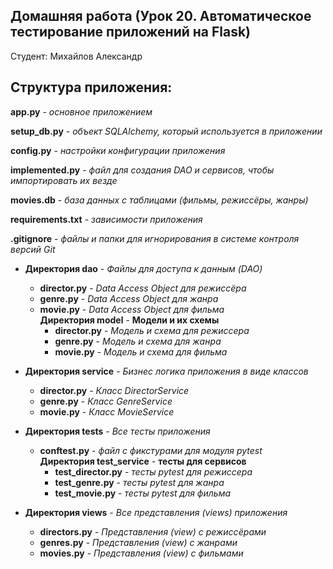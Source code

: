 ## Домашняя работа (Урок 20. Автоматичеcкое тестирование приложений на Flask)

Студент: Михайлов Александр

## Структура приложения:

**app.py** - *основное приложением*

**setup_db.py** - *объект SQLAlchemy, который используется в приложении*

**config.py** - *настройки конфигурации приложения*

**implemented.py** - *файл для создания DAO и сервисов, чтобы импортировать их везде*

**movies.db** - *база данных с таблицами (фильмы, режиссёры, жанры)*

**requirements.txt** - *зависимости приложения*

**.gitignore** - *файлы и папки для игнорирования в системе контроля версий Git*

- **Директория dao** - *Файлы для доступа к данным (DAO)*
    - **director.py** - *Data Access Object для режиссёра* <br>
    - **genre.py** - *Data Access Object для жанра* <br>
    - **movie.py** - *Data Access Object для фильма* <br>
      **Директория model** - **Модели и их схемы**
        - **director.py** - *Модель и схема для режиссера* <br>
        - **genre.py** - *Модель и схема для жанра* <br>
        - **movie.py** - *Модель и схема для фильма* <br>

- **Директория service** - *Бизнес логика приложения в виде классов*
    - **director.py** - *Класс DirectorService* <br>
    - **genre.py** - *Класс GenreService* <br>
    - **movie.py** - *Класс MovieService* <br>

- **Директория tests** - *Все тесты приложения*
    - **conftest.py** - *файл с фикстурами для модуля pytest* <br>
      **Директория test_service** - **тесты для сервисов**
        - **test_director.py** - *тесты pytest для режиссера* <br>
        - **test_genre.py** - *тесты pytest для жанра* <br>
        - **test_movie.py** - *тесты pytest для фильма* <br>

- **Директория views** - *Все представления (views) приложения*
    - **directors.py** - *Представления (view) с режиссёрами* <br>
    - **genres.py** - *Представления (view) с жанрами* <br>
    - **movies.py** - *Представления (view) с фильмами* <br>
